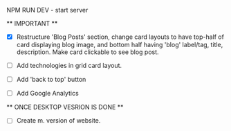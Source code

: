 NPM RUN DEV - start server

** IMPORTANT **

- [x] Restructure 'Blog Posts' section, change card layouts to have top-half of card displaying blog image, and bottom half having 'blog' label/tag, title, description. Make card clickable to see blog post.

- [ ] Add technologies in grid card layout.

- [ ] Add 'back to top' button

- [ ] Add Google Analytics

** ONCE DESKTOP VESRION IS DONE **

- [ ] Create m. version of website.
    